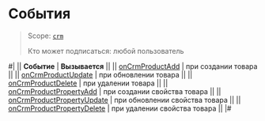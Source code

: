 # События

> Scope: [`crm`](../../../../scopes/permissions.md)
>
> Кто может подписаться: любой пользователь

#|
|| **Событие** | **Вызывается** ||
|| [onCrmProductAdd](./on-crm-product-add.md) | при создании товара ||
|| [onCrmProductUpdate](./on-crm-product-update.md) | при обновлении товара ||
|| [onCrmProductDelete](./on-crm-product-delete.md) | при удалении товара ||
|| [onCrmProductPropertyAdd](./on-crm-product-property-add.md) | при создании свойства товара ||
|| [onCrmProductPropertyUpdate](./on-crm-product-property-update.md) | при обновлении свойства товара ||
|| [onCrmProductPropertyDelete](./on-crm-product-property-delete.md) | при удалении свойства товара ||
|#